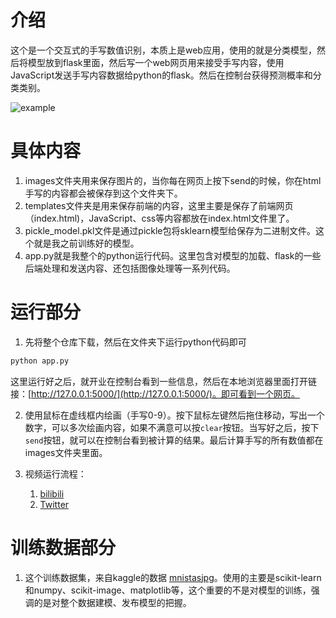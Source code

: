# 介绍

这个是一个交互式的手写数值识别，本质上是web应用，使用的就是分类模型，然后将模型放到flask里面，然后写一个web网页用来接受手写内容，使用JavaScript发送手写内容数据给python的flask。然后在控制台获得预测概率和分类类别。

![example](https://github.com/yuanzhoulvpi2017/classdigits_inter/blob/main/images/%E6%88%AA%E5%B1%8F2021-01-02%20%E4%B8%8B%E5%8D%882.21.20.png)


# 具体内容

1. images文件夹用来保存图片的，当你每在网页上按下send的时候，你在html手写的内容都会被保存到这个文件夹下。
2. templates文件夹是用来保存前端的内容，这里主要是保存了前端网页（index.html)，JavaScript、css等内容都放在index.html文件里了。
3. pickle_model.pkl文件是通过pickle包将sklearn模型给保存为二进制文件。这个就是我之前训练好的模型。
4. app.py就是我整个的python运行代码。这里包含对模型的加载、flask的一些后端处理和发送内容、还包括图像处理等一系列代码。



# 运行部分

1. 先将整个仓库下载，然后在文件夹下运行python代码即可

```bash
python app.py
```

这里运行好之后，就开业在控制台看到一些信息，然后在本地浏览器里面打开链接：[http://127.0.0.1:5000/](http://127.0.0.1:5000/)。即可看到一个网页。

2. 使用鼠标在虚线框内绘画（手写0-9）。按下鼠标左键然后拖住移动，写出一个数字，可以多次绘画内容，如果不满意可以按`clear`按钮。当写好之后，按下`send`按钮，就可以在控制台看到被计算的结果。最后计算手写的所有数值都在images文件夹里面。

3. 视频运行流程：
   1. [bilibili](https://www.bilibili.com/video/BV15X4y1M7DT)
   2. [Twitter](https://twitter.com/i/status/1345246473894563840)




# 训练数据部分

1. 这个训练数据集，来自kaggle的数据 [mnistasjpg](https://www.kaggle.com/scolianni/mnistasjpg)。使用的主要是scikit-learn和numpy、scikit-image、matplotlib等，这个重要的不是对模型的训练，强调的是对整个数据建模、发布模型的把握。





